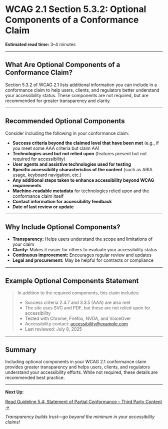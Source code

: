 <!---
title: 5.3.2 - Optional Components of a Conformance Claim
series: Making the Web Accessible for All
description: A practical guide to WCAG 2.1 Section 5.3.2, which details the optional components that can enhance a WCAG conformance claim.
keywords: wcag 5.3.2, conformance claim, accessibility, web standards, optional components, documentation
image: WCAG-Series-5-3.png
imageAlt: Blue text on yellow background saying, "Web Content Accessibility Guidelines (WCAG) 5.3.2 Explained, Optional Components of a Conformance Claim"
status: published
date: 2025-07-08
excerpt: This section explains the optional components you can include in a WCAG 2.1 conformance claim to provide more context and transparency.
--->

# **WCAG 2.1 Section 5.3.2: Optional Components of a Conformance Claim**

**Estimated read time:** 3–4 minutes

---

## **What Are Optional Components of a Conformance Claim?**

Section 5.3.2 of WCAG 2.1 lists additional information you can include in a conformance claim to help users, clients, and regulators better understand your accessibility status. These components are not required, but are recommended for greater transparency and clarity.

---

## **Recommended Optional Components**

Consider including the following in your conformance claim:

- **Success criteria beyond the claimed level that have been met** (e.g., if you meet some AAA criteria but claim AA)
- **Technologies used but not relied upon** (features present but not required for accessibility)
- **User agents and assistive technologies used for testing**
- **Specific accessibility characteristics of the content** (such as ARIA usage, keyboard navigation, etc.)
- **Any additional steps taken to enhance accessibility beyond WCAG requirements**
- **Machine-readable metadata** for technologies relied upon and the conformance claim itself
- **Contact information for accessibility feedback**
- **Date of last review or update**

---

## **Why Include Optional Components?**

- **Transparency:** Helps users understand the scope and limitations of your claim
- **Clarity:** Makes it easier for others to evaluate your accessibility status
- **Continuous improvement:** Encourages regular review and updates
- **Legal and procurement:** May be helpful for contracts or compliance

---

## **Example Optional Components Statement**

> In addition to the required components, this claim includes:
> - Success criteria 2.4.7 and 3.3.5 (AAA) are also met
> - The site uses SVG and PDF, but these are not relied upon for accessibility
> - Tested with Chrome, Firefox, NVDA, and VoiceOver
> - Accessibility contact: accessibility@example.com
> - Last reviewed: July 8, 2025

---

## **Summary**

Including optional components in your WCAG 2.1 conformance claim provides greater transparency and helps users, clients, and regulators understand your accessibility efforts. While not required, these details are recommended best practice.

---

**Next Up:**

[Read Guideline 5.4: Statement of Partial Conformance – Third Party Content →](WCAG-Guideline-5-4-Statement-of-Partial-Conformance-Third-Party-Content-Explained)

*Transparency builds trust—go beyond the minimum in your accessibility claims!*
